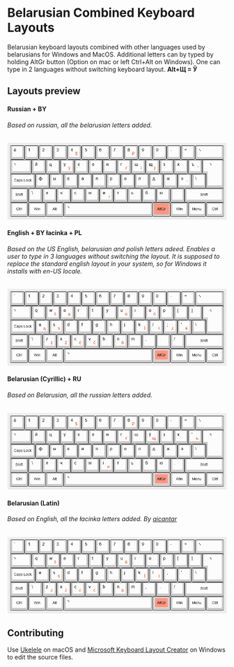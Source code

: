# Belarusian Combined Keyboard Layouts

Belarusian keyboard layouts combined with other languages used by belarusians for Windows and MacOS. Additional letters can by typed by holding AltGr button (Option on mac or left Ctrl+Alt on Windows). One can type in 2 languages without switching keyboard layout. **Alt+Щ = Ў**

## Layouts preview

#### Russian + BY
###### Based on russian, all the belarusian letters added.
 
![Russian + BY](/asset/Russian-plus-BY.png)

#### English + BY łacinka + PL

###### Based on the US English, belarusian and polish letters adeed. Enables a user to type in 3 languages without switching the layout. It is supposed to replace the standard english layout in your system, so for Windows it installs with en-US locale.

![English + BY łacinka + PL](/asset/English-plus-BY-lacinka-and-PL.png)


#### Belarusian (Cyrillic) + RU
###### Based on Belarusian, all the russian letters added.

![Belarusian (Cyrillic) + RU](/asset/Belarusian-(Cyrillic)-plus-RU.png)

#### Belarusian (Latin)
###### Based on English, all the łacinka letters added. By [aicantar](https://github.com/aicantar/lacinka)

![Belarusian (Latin)](/asset/Belarusian-(Latin).png)

<!--
## Installation

### Automatic

Go to the [releases section][releases] of this repository and download the package for your operating system.

### Manual

**macOS:**

1. Clone this repository.
2. Put `./lacinka/mac/Belarusian (Latin).bundle` directory into `~/Library/Keyboard Layouts`. If you want to be able to select this layout on the login window, put it into the `/Library/Keyboard Layouts` directory instead.
3. Restart your Mac.
4. Open keyboard settings and add "Belarusian (Latin)" on the "Input Sources" tab.

**Windows:**

1. Clone this repository.
2. Download [Microsoft Keyboard Layout Creator][msklc].
3. Open `Belarusian (Latin).klc`.
4. Go to `Project > Build DLL and Setup Package`.
5. Skip the layout verification warning messages.
6. Go to the build directory and run `setup.exe` from there.
-->
## Contributing

Use [Ukelele][ukelele] on macOS and [Microsoft Keyboard Layout Creator][msklc] on Windows to edit the source files.


[layout-preview]: ./.static/Lacinka-BY-PL-US.png
[releases]: https://github.com/aicantar/lacinka/releases
[msklc]: https://support.microsoft.com/en-us/help/823010/the-microsoft-keyboard-layout-creator
[ukelele]: http://software.sil.org/ukelele/
